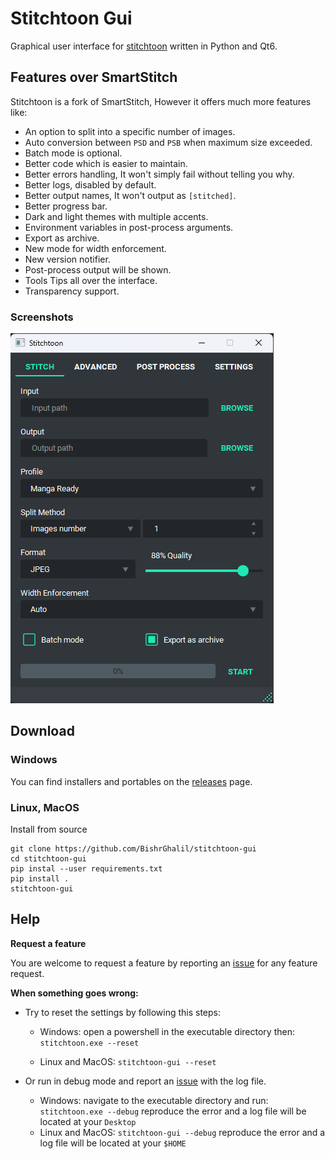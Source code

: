 # Stitchtoon Gui

Graphical user interface for [stitchtoon](https://github.com/BishrGhalil/stitchtoon) written in Python and Qt6.

## Features over SmartStitch
Stitchtoon is a fork of SmartStitch, However it offers much more features like:
- An option to split into a specific number of images.
- Auto conversion between `PSD` and `PSB` when maximum size exceeded.
- Batch mode is optional.
- Better code which is easier to maintain.
- Better errors handling, It won't simply fail without telling you why.
- Better logs, disabled by default.
- Better output names, It won't output as `[stitched]`.
- Better progress bar.
- Dark and light themes with multiple accents.
- Environment variables in post-process arguments.
- Export as archive.
- New mode for width enforcement.
- New version notifier.
- Post-process output will be shown.
- Tools Tips all over the interface.
- Transparency support.

### Screenshots
![stitch tab](.github/screenshots/home.png)


## Download

### Windows
You can find installers and portables on the [releases](https://github.com/BishrGhalil/stitchtoon-gui/releases) page.

### Linux, MacOS
Install from source
```
git clone https://github.com/BishrGhalil/stitchtoon-gui
cd stitchtoon-gui
pip instal --user requirements.txt
pip install .
stitchtoon-gui
```

## Help

**Request a feature**

You are welcome to request a feature by reporting an [issue](https://github.com/BishrGhalil/stitchtoon-gui/issues) for any feature request.

**When something goes wrong:**
- Try to reset the settings by following this steps:

    - Windows:
    open a powershell in the executable directory then:
    `stitchtoon.exe --reset`


    - Linux and MacOS:
    `stitchtoon-gui --reset`

- Or run in debug mode and report an [issue](https://github.com/BishrGhalil/stitchtoon-gui/issues) with the log file.
    - Windows: navigate to the executable directory and run:
    `stitchtoon.exe --debug`
    reproduce the error and a log file will be located at your `Desktop`
    - Linux and MacOS:
    `stitchtoon-gui --debug`
    reproduce the error and a log file will be located at your `$HOME`

